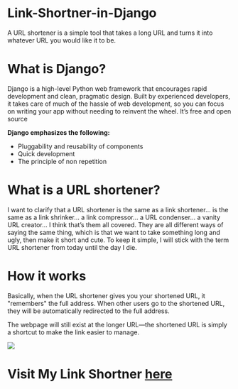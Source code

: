 # Link-Shortner-in-Django
A URL shortener is a simple tool that takes a long URL and turns it into whatever URL you would like it to be.

# What is Django?
Django is a high-level Python web framework that encourages rapid development and clean, pragmatic design. Built by experienced developers, 
it takes care of much of the hassle of web development, so you can focus on writing your app without needing to reinvent the wheel. It’s free and open source

**Django emphasizes the following:**
- Pluggability and reusability of components
- Quick development
- The principle of non repetition

# What is a URL shortener?
I want to clarify that a URL shortener is the same as a link shortener… is the same as a link shrinker… a link compressor… a URL condenser… a vanity URL creator… I think that’s them all covered. They are all different ways of saying the same thing, which is that we want to take something long and ugly, then make it short and cute. To keep it simple, I will stick with the term URL shortener from today until the day I die.

# How it works
Basically, when the URL shortener gives you your shortened URL, it "remembers" the full address. When other users go to the shortened URL, they will be automatically redirected to the full address.

The webpage will still exist at the longer URL—the shortened URL is simply a shortcut to make the link easier to manage.

![](https://github.com/AbdulJabbar64/Link-Shortner-in-Django/blob/main/images/shortner.PNG)

# Visit My Link Shortner [here](https://urls-link-shortner.herokuapp.com)
